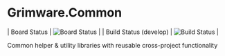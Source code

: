 # Grimware.Common

| Board Status | ![Board Status](https://dev.azure.com/grimware/49dbd923-5dbf-4cef-95d5-222ba1818dbe/3e68e6d9-9368-481d-96ef-58035a3149c5/_apis/work/boardbadge/2c00f20b-10f9-4065-8f23-4065a2f321b7) |
| Build Status (develop) | ![Build Status](https://dev.azure.com/grimware/Grimware%20(Public)/_apis/build/status/GitHub/GrimGadget/Grimware.Common/Grimware.Common%20-%20CI?branchName=develop&jobName=Continuous%20Integration%20Build) |

Common helper &amp; utility libraries with reusable cross-project functionality

